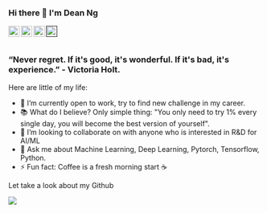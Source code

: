 ### Hi there 👋 I'm Dean Ng
<a href="https://www.facebook.com/duc.nt181297">
  <img align="left" alt="asneet Singh - Facebook" width="22px" src="https://cdn.jsdelivr.net/npm/simple-icons@v3/icons/facebook.svg"/>
</a>
<a href="www.linkedin.com/in/đức-nguyễn-trung-2359a8165">
  <img align="left" alt="Jasneet Singh - LinkedIn" width="22px" src="https://cdn.jsdelivr.net/npm/simple-icons@v3/icons/linkedin.svg"/>
</a>
<a href="https://t.me/dwcsnguyeenx">
  <img align="left" alt="Innovative Coder - Instagram" width="22px" src="https://cdn.jsdelivr.net/npm/simple-icons@v3/icons/telegram.svg"/>
</a>
<a href="">
  <img align="left" alt="" width="22px" src="https://cdn.jsdelivr.net/npm/simple-icons@v3/icons/twitter.svg"/>
</a>
<br />
<br />

### “Never regret. If it's good, it's wonderful. If it's bad, it's experience.” - Victoria Holt.

Here are little of my life:

- 🔭 I’m currently open to work, try to find new challenge in my career.
- 📚 What do I believe? Only simple thing: "You only need to try 1% every single day, you will become the best version of yourself".
- 👯 I’m looking to collaborate on with anyone who is interested in R&D for AI/ML
- 💬 Ask me about Machine Learning, Deep Learning, Pytorch, Tensorflow, Python.
- ⚡ Fun fact: Coffee is a fresh morning start ☕


Let take a look about my Github 

<picture>
  <source
    srcset="https://github-readme-stats.vercel.app/api?username=ducnt18121997&show_icons=true&theme=dark"
    media="(prefers-color-scheme: dark)"
  />
  <source
    srcset="https://github-readme-stats.vercel.app/api?username=ducnt18121997&show_icons=true"
    media="(prefers-color-scheme: light), (prefers-color-scheme: no-preference)"
  />
  <img src="https://github-readme-stats.vercel.app/api?username=anuraghazra&show_icons=true" />
</picture>
